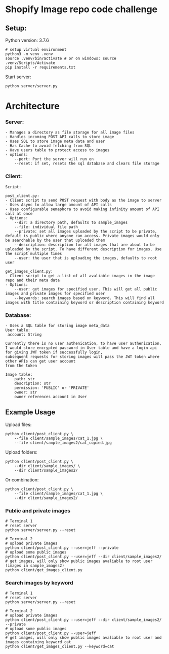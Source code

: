 # Shopify Image repo code challenge


## Setup:

Python version: 3.7.6

```
# setup virtual environment
python3 -m venv .venv
source .venv/bin/activate # or on windows: source .venv/Scripts/Activate 
pip install -r requirements.txt
```

Start server:
```
python server/server.py
```

# Architecture

### Server:

    - Manages a directory as file storage for all image files
    - Handles incoming POST API calls to store image
    - Uses SQL to store image meta data and user
    - Has Cache to avoid fetching from SQL
    - Have users table to protect access to images
    - options:
        --port: Port the server will run on
        --reset: if set, resets the sql database and clears file storage

### Client:

    Script:

    post_client.py:
    - Client script to send POST request with body as the image to server
    - Uses Async to allow large amount of API calls
    - Uses configurable semaphora to avoid making infinity amount of API call at once
    - Options:
        --dir: a directory path, defaults to sample_images
        --file: individual file path
        --private: set all images uploaded by the script to be private, default is public where anyone can access. Private images would only be searchable by the user that uploaded them
        --description: description for all images that are about to be uploaded by the script. To have different description for images. Use the script multiple times
        --user: the user that is uploading the images, defaults to root user
    
    get_images_client.py:
    - Client script to get a list of all avaliable images in the image repo and their meta data
    - Options:
        --user: get images for specified user. This will get all public images and private images for specified user
        --keywords: search images based on keyword. This will find all images with title containing keyword or description containing keyword


### Database:
    - Uses a SQL table for storing image meta_data
    User table:
     account: String
    
    Currently there is no user authenication, to have user authenication, I would store encrypted password in User table and have a login api for giving JWT token if successfully login,
    subsequent requests for storing images will pass the JWT token where other APIs can get user account
    from the token

    Image table:
        path: str
        description: str
        permission: 'PUBLIC' or 'PRIVATE'
        owner: str
        owner references account in User

## Example Usage

Upload files:
```
python client/post_client.py \
    --file client/sample_images/cat_1.jpg \
    --file client/sample_images2/cat_copied.jpg
```

Upload folders:
```
python client/post_client.py \
    --dir client/sample_images/ \
    --dir client/sample_images2/ 
```

Or combination:
```
python client/post_client.py \
    --file client/sample_images/cat_1.jpg \
    --dir client/sample_images2/
```

### Public and private images
```
# Terminal 1
# reset server
python server/server.py --reset

# Terminal 2
# upload private images
python client/post_client.py --user=jeff --private
# upload some public images
python client/post_client.py --user=jeff --dir client/sample_images2/ 
# get images, will only show public images avaliable to root user (images in sample_images2)
python client/get_images_client.py
```

### Search images by keyword
```
# Terminal 1
# reset server
python server/server.py --reset

# Terminal 2
# upload private images
python client/post_client.py --user=jeff --dir client/sample_images2/ --private
# upload some public images
python client/post_client.py --user=jeff
# get images, will only show public images avaliable to root user and images containing keyword cat
python client/get_images_client.py --keyword=cat
```
